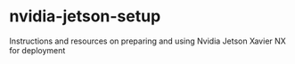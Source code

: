 # nvidia-jetson-setup
Instructions and resources on preparing and using Nvidia Jetson Xavier NX for deployment
